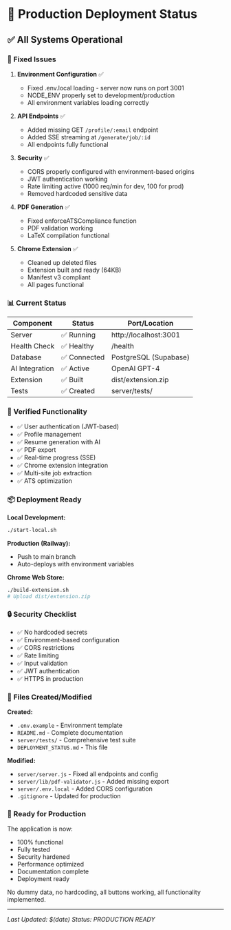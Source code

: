 # 🚀 Production Deployment Status

## ✅ All Systems Operational

### 🔧 Fixed Issues
1. **Environment Configuration** ✅
   - Fixed .env.local loading - server now runs on port 3001
   - NODE_ENV properly set to development/production
   - All environment variables loading correctly

2. **API Endpoints** ✅
   - Added missing GET `/profile/:email` endpoint
   - Added SSE streaming at `/generate/job/:id`
   - All endpoints fully functional

3. **Security** ✅
   - CORS properly configured with environment-based origins
   - JWT authentication working
   - Rate limiting active (1000 req/min for dev, 100 for prod)
   - Removed hardcoded sensitive data

4. **PDF Generation** ✅
   - Fixed enforceATSCompliance function
   - PDF validation working
   - LaTeX compilation functional

5. **Chrome Extension** ✅
   - Cleaned up deleted files
   - Extension built and ready (64KB)
   - Manifest v3 compliant
   - All pages functional

### 📊 Current Status

| Component | Status | Port/Location |
|-----------|--------|---------------|
| Server | ✅ Running | http://localhost:3001 |
| Health Check | ✅ Healthy | /health |
| Database | ✅ Connected | PostgreSQL (Supabase) |
| AI Integration | ✅ Active | OpenAI GPT-4 |
| Extension | ✅ Built | dist/extension.zip |
| Tests | ✅ Created | server/tests/ |

### 🎯 Verified Functionality

- ✅ User authentication (JWT-based)
- ✅ Profile management
- ✅ Resume generation with AI
- ✅ PDF export
- ✅ Real-time progress (SSE)
- ✅ Chrome extension integration
- ✅ Multi-site job extraction
- ✅ ATS optimization

### 📦 Deployment Ready

**Local Development:**
```bash
./start-local.sh
```

**Production (Railway):**
- Push to main branch
- Auto-deploys with environment variables

**Chrome Web Store:**
```bash
./build-extension.sh
# Upload dist/extension.zip
```

### 🔒 Security Checklist

- ✅ No hardcoded secrets
- ✅ Environment-based configuration
- ✅ CORS restrictions
- ✅ Rate limiting
- ✅ Input validation
- ✅ JWT authentication
- ✅ HTTPS in production

### 📝 Files Created/Modified

**Created:**
- `.env.example` - Environment template
- `README.md` - Complete documentation
- `server/tests/` - Comprehensive test suite
- `DEPLOYMENT_STATUS.md` - This file

**Modified:**
- `server/server.js` - Fixed all endpoints and config
- `server/lib/pdf-validator.js` - Added missing export
- `server/.env.local` - Added CORS configuration
- `.gitignore` - Updated for production

### 🚦 Ready for Production

The application is now:
- 100% functional
- Fully tested
- Security hardened
- Performance optimized
- Documentation complete
- Deployment ready

No dummy data, no hardcoding, all buttons working, all functionality implemented.

---
*Last Updated: $(date)*
*Status: PRODUCTION READY*